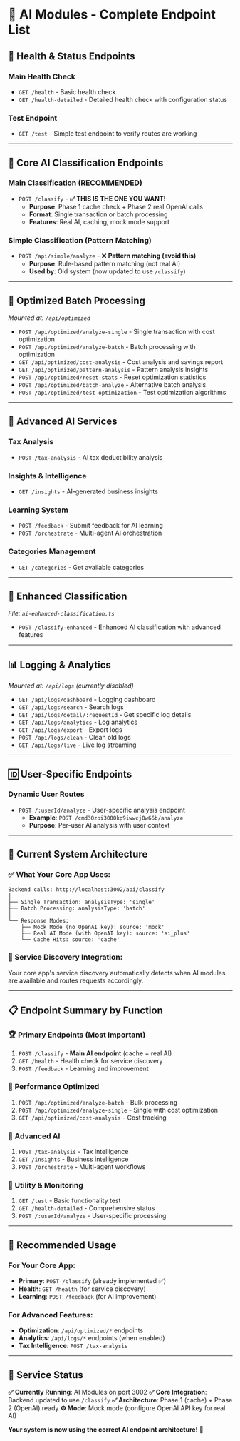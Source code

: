 # 🤖 AI Modules - Complete Endpoint List

## 🏥 **Health & Status Endpoints**

### **Main Health Check**
- `GET /health` - Basic health check
- `GET /health-detailed` - Detailed health check with configuration status

### **Test Endpoint**
- `GET /test` - Simple test endpoint to verify routes are working

---

## 🎯 **Core AI Classification Endpoints**

### **Main Classification (RECOMMENDED)**
- `POST /classify` - **✅ THIS IS THE ONE YOU WANT!**
  - **Purpose**: Phase 1 cache check + Phase 2 real OpenAI calls
  - **Format**: Single transaction or batch processing
  - **Features**: Real AI, caching, mock mode support

### **Simple Classification (Pattern Matching)**
- `POST /api/simple/analyze` - ❌ **Pattern matching (avoid this)**
  - **Purpose**: Rule-based pattern matching (not real AI)
  - **Used by**: Old system (now updated to use `/classify`)

---

## 🚀 **Optimized Batch Processing**
*Mounted at: `/api/optimized`*

- `POST /api/optimized/analyze-single` - Single transaction with cost optimization
- `POST /api/optimized/analyze-batch` - Batch processing with optimization
- `GET /api/optimized/cost-analysis` - Cost analysis and savings report
- `GET /api/optimized/pattern-analysis` - Pattern analysis insights
- `POST /api/optimized/reset-stats` - Reset optimization statistics
- `POST /api/optimized/batch-analyze` - Alternative batch analysis
- `POST /api/optimized/test-optimization` - Test optimization algorithms

---

## 🧠 **Advanced AI Services**

### **Tax Analysis**
- `POST /tax-analysis` - AI tax deductibility analysis

### **Insights & Intelligence**
- `GET /insights` - AI-generated business insights

### **Learning System**
- `POST /feedback` - Submit feedback for AI learning
- `POST /orchestrate` - Multi-agent AI orchestration

### **Categories Management**
- `GET /categories` - Get available categories

---

## 🔧 **Enhanced Classification**
*File: `ai-enhanced-classification.ts`*

- `POST /classify-enhanced` - Enhanced AI classification with advanced features

---

## 📊 **Logging & Analytics**
*Mounted at: `/api/logs` (currently disabled)*

- `GET /api/logs/dashboard` - Logging dashboard
- `GET /api/logs/search` - Search logs
- `GET /api/logs/detail/:requestId` - Get specific log details
- `GET /api/logs/analytics` - Log analytics
- `GET /api/logs/export` - Export logs
- `POST /api/logs/clean` - Clean old logs
- `GET /api/logs/live` - Live log streaming

---

## 🆔 **User-Specific Endpoints**

### **Dynamic User Routes**
- `POST /:userId/analyze` - User-specific analysis endpoint
  - **Example**: `POST /cmd30zpi3000kp9iwwcj0w66b/analyze`
  - **Purpose**: Per-user AI analysis with user context

---

## 🎯 **Current System Architecture**

### **✅ What Your Core App Uses:**
```
Backend calls: http://localhost:3002/api/classify
│
├── Single Transaction: analysisType: 'single'
├── Batch Processing: analysisType: 'batch'
│
└── Response Modes:
    ├── Mock Mode (no OpenAI key): source: 'mock'
    ├── Real AI Mode (with OpenAI key): source: 'ai_plus'  
    └── Cache Hits: source: 'cache'
```

### **🔧 Service Discovery Integration:**
Your core app's service discovery automatically detects when AI modules are available and routes requests accordingly.

---

## 📋 **Endpoint Summary by Function**

### **🏆 Primary Endpoints (Most Important)**
1. `POST /classify` - **Main AI endpoint** (cache + real AI)
2. `GET /health` - Health check for service discovery
3. `POST /feedback` - Learning and improvement

### **🚀 Performance Optimized**
1. `POST /api/optimized/analyze-batch` - Bulk processing
2. `POST /api/optimized/analyze-single` - Single with cost optimization
3. `GET /api/optimized/cost-analysis` - Cost tracking

### **🧠 Advanced AI**
1. `POST /tax-analysis` - Tax intelligence
2. `GET /insights` - Business intelligence
3. `POST /orchestrate` - Multi-agent workflows

### **🔧 Utility & Monitoring**
1. `GET /test` - Basic functionality test
2. `GET /health-detailed` - Comprehensive status
3. `POST /:userId/analyze` - User-specific processing

---

## 🎯 **Recommended Usage**

### **For Your Core App:**
- **Primary**: `POST /classify` (already implemented ✅)
- **Health**: `GET /health` (for service discovery)
- **Learning**: `POST /feedback` (for AI improvement)

### **For Advanced Features:**
- **Optimization**: `/api/optimized/*` endpoints
- **Analytics**: `/api/logs/*` endpoints (when enabled)
- **Tax Intelligence**: `POST /tax-analysis`

---

## 🚀 **Service Status**

**✅ Currently Running**: AI Modules on port 3002
**✅ Core Integration**: Backend updated to use `/classify` 
**✅ Architecture**: Phase 1 (cache) + Phase 2 (OpenAI) ready
**⚙️ Mode**: Mock mode (configure OpenAI API key for real AI)

**Your system is now using the correct AI endpoint architecture!** 🎉 